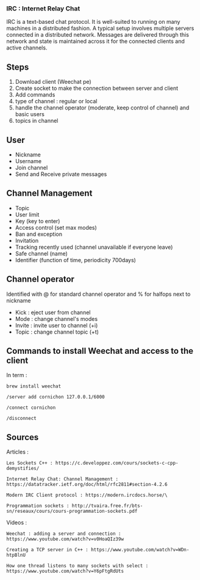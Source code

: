 ### IRC : Internet Relay Chat

IRC is a text-based chat protocol. It is well-suited to running on many machines in a distributed fashion. A typical setup involves multiple servers connected in a distributed network. Messages are delivered through this network and state is maintained across it for the connected clients and active channels.

## Steps
1. Download client (Weechat pe)
2. Create socket to make the connection between server and client
3. Add commands
4. type of channel : regular or local
5. handle the channel operator (moderate, keep control of channel) and basic users
6. topics in channel

## User

- Nickname
- Username
- Join channel
- Send and Receive private messages


## Channel Management

- Topic
- User limit
- Key (key to enter)
- Access control (set max modes)
- Ban and exception
- Invitation
- Tracking recently used (channel unavailable if everyone leave)
- Safe channel (name)
- Identifier (function of time, periodicity 700days)

## Channel operator
Identified with @ for standard channel operator and % for halfops next to nickname

- Kick : eject user from channel
- Mode : change channel's modes
- Invite : invite user to channel (+i)
- Topic : change channel topic (+t)

## Commands to install Weechat and access to the client

In term :

	brew install weechat

	/server add cornichon 127.0.0.1/6000

	/connect cornichon

	/disconnect

## Sources

Articles :

	Les Sockets C++ : https://c.developpez.com/cours/sockets-c-cpp-demystifies/

	Internet Relay Chat: Channel Management : https://datatracker.ietf.org/doc/html/rfc2811#section-4.2.6

	Modern IRC Client protocol : https://modern.ircdocs.horse/\

	Programmation sockets : http://tvaira.free.fr/bts-sn/reseaux/cours/cours-programmation-sockets.pdf

Videos :

	Weechat : adding a server and connection : https://www.youtube.com/watch?v=v0HoaQIz39w

	Creating a TCP server in C++ : https://www.youtube.com/watch?v=WDn-htpBlnU

	How one thread listens to many sockets with select : https://www.youtube.com/watch?v=Y6pFtgRdUts

